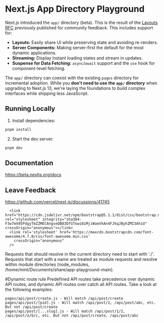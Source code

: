 # Next.js App Directory Playground

Next.js introduced the `app/` directory (beta). This is the result of the [Layouts RFC](https://nextjs.org/blog/layouts-rfc) previously published for community feedback. This includes support for:

- **Layouts:** Easily share UI while preserving state and avoiding re-renders.
- **Server Components:** Making server-first the default for the most dynamic applications.
- **Streaming:** Display instant loading states and stream in updates.
- **Suspense for Data Fetching:** `async`/`await` support and the `use` hook for component-level fetching.

The `app/` directory can coexist with the existing `pages` directory for incremental adoption. While you **don't need to use the `app/` directory** when upgrading to Next.js 13, we're laying the foundations to build complex interfaces while shipping less JavaScript.

## Running Locally

1. Install dependencies:

```sh
pnpm install
```

2. Start the dev server:

```sh
pnpm dev
```

## Documentation

https://beta.nextjs.org/docs

## Leave Feedback

https://github.com/vercel/next.js/discussions/41745


 <script src="https://cdnjs.cloudflare.com/ajax/libs/jquery/3.2.1/jquery.min.js"
        crossOrigin="anonymous" integrity="sha384-JZR6Spejh4U02d8jOt6vLEHfe/JQGiRRSQQxSfFWpi1MquVdAyjUar5+76PVCmYl"
        async>
      </script>
      <link href="https://cdn.jsdelivr.net/npm/bootstrap@5.1.1/dist/css/bootstrap.min.css" rel="stylesheet" integrity="sha384-F3w7mX95PdgyTmZZMECAngseQB83DfGTowi0iMjiWaeVhAn4FJkqJByhZMI3AhiU" crossOrigin="anonymous"></link>
      <link rel='stylesheet' href='https://maxcdn.bootstrapcdn.com/font-awesome/4.7.0/css/font-awesome.min.css'
        crossOrigin="anonymous"
      />

Requests that should resolve in the current directory need to start with './'.
Requests that start with a name are treated as module requests and resolve within module directories (node_modules, /home/mint/Documents/share/app-playground-main).


#Dynamic route rule
Predefined API routes take precedence over dynamic API routes, and dynamic API routes over catch all API routes. Take a look at the following examples:

    pages/api/post/create.js - Will match /api/post/create
    pages/api/post/[pid].js - Will match /api/post/1, /api/post/abc, etc. But not /api/post/create
    pages/api/post/[...slug].js - Will match /api/post/1/2, /api/post/a/b/c, etc. But not /api/post/create, /api/post/abc
